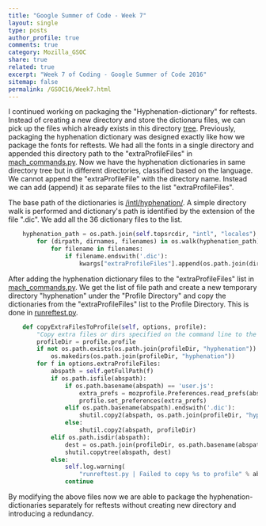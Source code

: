 ```yaml
---
title: "Google Summer of Code - Week 7"
layout: single
type: posts
author_profile: true
comments: true
category: Mozilla_GSOC
share: true
related: true
excerpt: "Week 7 of Coding - Google Summer of Code 2016"
sitemap: false
permalink: /GSOC16/Week7.html
---
```


I continued working on packaging the "Hyphenation-dictionary" for reftests. Instead of creating a new directory and store the dictionaru files, we can pick up the files which already exists in this directory [tree](https://dxr.mozilla.org/mozilla-central/search?q=path%3Adic+path%3Ahyphenation&redirect=false). Previously, packaging the hyphenation dictionary was designed exactly like how we package the fonts for reftests. We had all the fonts in a single directory and appended this directory path to the "extraProfileFiles" in [mach_commands.py](https://dxr.mozilla.org/mozilla-central/source/layout/tools/reftest/mach_commands.py#229). Now we have the hyphenation dictionaries in same directory tree but in different directories, classified based on the language. We cannot append the "extraProfileFile" with the directory name. Instead we can add (append) it as separate files to the list "extraProfileFiles".

The base path of the dictionaries is [/intl/hyphenation/](https://dxr.mozilla.org/mozilla-central/source/intl/hyphenation). A simple directory walk is performed and dictionary's path is identified by the extension of the file ".dic". We add all the 36 dictionary files to the list.

```python
    hyphenation_path = os.path.join(self.topsrcdir, "intl", "locales")
        for (dirpath, dirnames, filenames) in os.walk(hyphenation_path):
            for filename in filenames:
                if filename.endswith('.dic'):
                    kwargs["extraProfileFiles"].append(os.path.join(dirpath, filename))
```

After adding the hyphenation dictionary files to the "extraProfileFiles" list in [mach_commands.py](https://dxr.mozilla.org/mozilla-central/source/layout/tools/reftest/mach_commands.py). We get the list of file path and create a new temporary directory "hyphenation" under the "Profile Directory" and copy the dictionaries from the "extraProfileFiles" list to the Profile Directory. This is done in [runreftest.py](https://dxr.mozilla.org/mozilla-central/source/layout/tools/reftest/runreftest.py#692). 

```python
    def copyExtraFilesToProfile(self, options, profile):
        "Copy extra files or dirs specified on the command line to the testing profile."
        profileDir = profile.profile
        if not os.path.exists(os.path.join(profileDir, "hyphenation")):
            os.makedirs(os.path.join(profileDir, "hyphenation"))
        for f in options.extraProfileFiles:
            abspath = self.getFullPath(f)
            if os.path.isfile(abspath):
                if os.path.basename(abspath) == 'user.js':
                    extra_prefs = mozprofile.Preferences.read_prefs(abspath)
                    profile.set_preferences(extra_prefs)
                elif os.path.basename(abspath).endswith('.dic'):
                    shutil.copy2(abspath, os.path.join(profileDir, "hyphenation"))
                else:
                    shutil.copy2(abspath, profileDir)
            elif os.path.isdir(abspath):
                dest = os.path.join(profileDir, os.path.basename(abspath))
                shutil.copytree(abspath, dest)
            else:
                self.log.warning(
                    "runreftest.py | Failed to copy %s to profile" % abspath)
                continue

```

By modifying the above files now we are able to package the hyphenation-dictionaries separately for reftests without creating new directory and introducing a redundancy. 